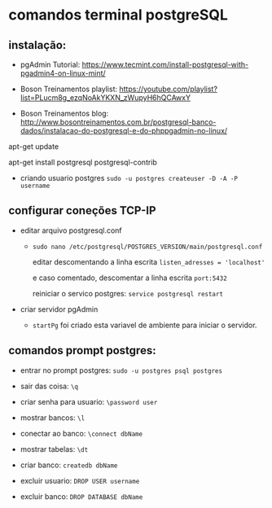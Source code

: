 # comandos terminal postgreSQL

## instalação:

- pgAdmin Tutorial: https://www.tecmint.com/install-postgresql-with-pgadmin4-on-linux-mint/

- Boson Treinamentos playlist: https://youtube.com/playlist?list=PLucm8g_ezqNoAkYKXN_zWupyH6hQCAwxY

- Boson Treinamentos blog: http://www.bosontreinamentos.com.br/postgresql-banco-dados/instalacao-do-postgresql-e-do-phppgadmin-no-linux/

apt-get update

apt-get install postgresql postgresql-contrib

- criando usuario postgres
  `sudo -u postgres createuser -D -A -P username`

## configurar coneções TCP-IP

- editar arquivo postgresql.conf

  - `sudo nano /etc/postgresql/POSTGRES_VERSION/main/postgresql.conf`

    editar descomentando a linha escrita `listen_adresses = 'localhost'`

    e caso comentado, descomentar a linha escrita `port:5432`

    reiniciar o servico postgres: `service postgresql restart`

- criar servidor pgAdmin

  - `startPg` foi criado esta variavel de ambiente para iniciar o servidor.

## comandos prompt postgres:

- entrar no prompt postgres: `sudo -u postgres psql postgres`

- sair das coisa: `\q`

- criar senha para usuario: `\password user`

- mostrar bancos: `\l`

- conectar ao banco: `\connect dbName`

- mostrar tabelas: `\dt`

- criar banco: `createdb dbName`

- excluir usuario: `DROP USER username`

- excluir banco: `DROP DATABASE dbName`
